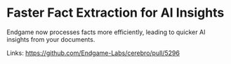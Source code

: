 # Faster Fact Extraction for AI Insights

Endgame now processes facts more efficiently, leading to quicker AI insights from your documents.

Links:
https://github.com/Endgame-Labs/cerebro/pull/5296
